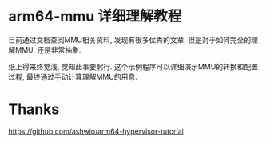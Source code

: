 # arm64-mmu 详细理解教程

目前通过文档查阅MMU相关资料, 发现有很多优秀的文章, 但是对于如何完全的理解MMU, 还是非常抽象. 

纸上得来终觉浅, 觉知此事要躬行. 这个示例程序可以详细演示MMU的转换和配置过程, 最终通过手动计算理解MMU的用意.

# Thanks

https://github.com/ashwio/arm64-hypervisor-tutorial